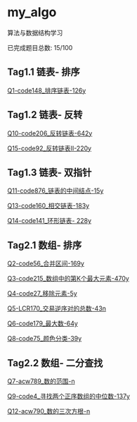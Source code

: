 # my_algo

算法与数据结构学习

已完成题目总数: 15/100


## Tag1.1 链表- 排序

[Q1-code148_排序链表-126y](https://github.com/gmYuan/my_algo/blob/main/Q1-code148/2.2-code148.md)


## Tag1.2 链表- 反转

[Q10-code206_反转链表-642y](https://github.com/gmYuan/my_algo/blob/main/Q10-code206/2.2-code206.md)

[Q15-code92_反转链表II-220y]()



## Tag1.3 链表- 双指针

[Q11-code876_链表的中间结点-15y]()

[Q13-code160_相交链表-183y]()

[Q14-code141_环形链表- 228y]()


## Tag2.1 数组- 排序

[Q2-code56_合并区间-169y](https://github.com/gmYuan/my_algo/blob/main/Q2-code56/2.2-code56.md)

[Q3-code215_数组中的第K个最大元素-470y](https://github.com/gmYuan/my_algo/blob/main/Q3-code215/2.2-code215.md)

[Q4-code27_移除元素-5y](https://github.com/gmYuan/my_algo/blob/main/Q4-code27/2.2-code27.md)

[Q5-LCR170_交易逆序对的总数-43n](https://github.com/gmYuan/my_algo/blob/main/Q5-LCR170/2.2-%E5%89%91%E6%8C%87offer51%3ALCR170.md)

[Q6-code179_最大数-64y](https://github.com/gmYuan/my_algo/blob/main/Q6-code179/2.2-code179.md)

[Q8-code75_颜色分类-39y](https://github.com/gmYuan/my_algo/blob/main/Q8-code75/2.2-code75.md)


## Tag2.2 数组- 二分查找

[Q7-acw789_数的范围-n](https://github.com/gmYuan/my_algo/blob/main/Q7-acw789/2.2-acw789.md)

[Q9-code4_寻找两个正序数组的中位数-137y](https://github.com/gmYuan/my_algo/blob/main/Q9-code4/2.2-code4.md)

[Q12-acw790_数的三次方根-n]()


